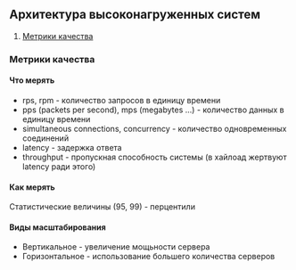 ## Архитектура высоконагруженных систем
1. [Метрики качества](#metrics)

### <a name="metrics"></a> Метрики качества
#### Что мерять
- rps, rpm - количество запросов в единицу времени
- pps (packets per second), mps (megabytes ...) - количество данных в единицу времени
- simultaneous connections, concurrency - количество одновременных соединений
- latency - задержка ответа
- throughput - пропускная способность системы (в хайлоад жертвуют latency ради этого)

#### Как мерять
Статистические величины (95, 99) - перцентили

#### Виды масштабирования
- Вертикальное - увеличение мощьности сервера
- Горизонтальное - использование большего количества серверов